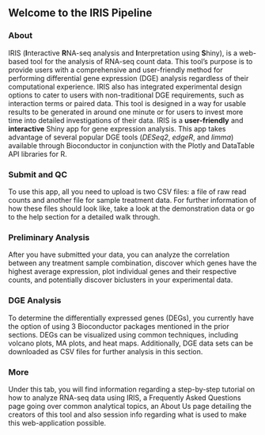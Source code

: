 ## Welcome to the IRIS Pipeline

### About
IRIS (**I**nteractive **R**NA-seq analysis and **I**nterpretation using
**S**hiny), is a web-based tool for the analysis of RNA-seq count data. This
tool’s purpose is to provide users with a comprehensive and user-friendly
method for performing differential gene expression (DGE) analysis regardless of
their computational experience. IRIS also has integrated experimental design
options to cater to users with non-traditional DGE requirements, such as
interaction terms or paired data. This tool is designed in a way for usable
results to be generated in around one minute or for users to invest more time
into detailed investigations of their data. IRIS is a **user-friendly** and
**interactive** Shiny app for gene expression analysis. This app takes
advantage of several popular DGE tools (*DESeq2*, *edgeR*, and *limma*)
available through Bioconductor in conjunction with the Plotly and DataTable API
libraries for R. 

### Submit and QC
To use this app, all you need to upload is two CSV files: a file of raw read counts and another file for sample treatment data. For further information of how these files should look like, take a look at the demonstration data or go to the help section for a detailed walk through.

### Preliminary Analysis
After you have submitted your data, you can analyze the correlation between any treatment sample combination, discover which genes have the highest average expression, plot individual genes and their respective counts, and potentially discover biclusters in your experimental data.

### DGE Analysis
To determine the differentially expressed genes (DEGs), you currently have the option of using 3 Bioconductor packages mentioned in the prior sections. DEGs can be visualized using common techniques, including volcano plots, MA plots, and heat maps. Additionally, DGE data sets can be downloaded as CSV files for further analysis in this section.

### More
Under this tab, you will find information regarding a step-by-step tutorial on how to analyze RNA-seq data using IRIS, a Frequently Asked Questions page going over common analytical topics, an About Us page detailing the creators of this tool and also session info regarding what is used to make this web-application possible.
